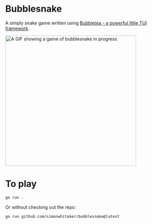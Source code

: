 # Bubblesnake

A simply snake game written using [Bubbletea - a powerful little TUI framework](https://github.com/charmbracelet/bubbletea).

<img src="https://user-images.githubusercontent.com/116432/184492979-b12266d5-6b8b-475a-84be-8e47f9f3ccde.gif" width="410" alt="A GIF showing a game of bubblesnake in progress" />


# To play

```sh
go run .
```

Or without checking out the repo:

```sh
go run github.com/simonwhitaker/bubblesnake@latest
```
